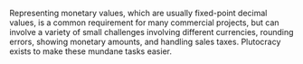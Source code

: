 Representing monetary values, which are usually fixed-point decimal values, is a common requirement
for many commercial projects, but can involve a variety of small challenges involving different
currencies, rounding errors, showing monetary amounts, and handling sales taxes. Plutocracy exists
to make these mundane tasks easier.
